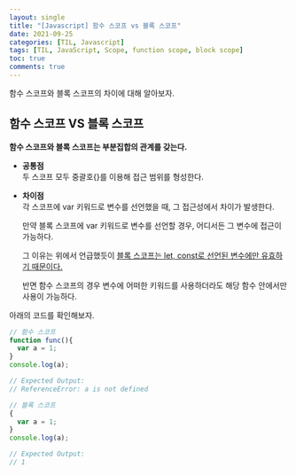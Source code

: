 ```yaml
---
layout: single
title: "[Javascript] 함수 스코프 vs 블록 스코프"
date: 2021-09-25
categories: [TIL, Javascript]
tags: [TIL, JavaScript, Scope, function scope, block scope]
toc: true
comments: true
---
```



함수 스코프와 블록 스코프의 차이에 대해 알아보자.

## 함수 스코프 VS 블록 스코프
**함수 스코프와 블록 스코프는 부분집합의 관계를 갖는다.**

- **공통점**  
두 스코프 모두 중괄호{}를 이용해 접근 범위를 형성한다.

- **차이점**  
각 스코프에 var 키워드로 변수를 선언했을 때, 그 접근성에서 차이가 발생한다. 

  만약 블록 스코프에 var 키워드로 변수를 선언할 경우, 어디서든 그 변수에 접근이 가능하다.

  그 이유는 위에서 언급했듯이 [블록 스코프는 let, const로 선언된 변수에만 유효하기 때문이다.](https://jihyungong.github.io/til/javascript/Variables/)

  반면 함수 스코프의 경우 변수에 어떠한 키워드를 사용하더라도 해당 함수 안에서만 사용이 가능하다.

아래의 코드를 확인해보자. 
```javascript
// 함수 스코프
function func(){
  var a = 1;
}
console.log(a);

// Expected Output:
// ReferenceError: a is not defined
```
```javascript
// 블록 스코프
{
  var a = 1;
}
console.log(a);

// Expected Output:
// 1

```

